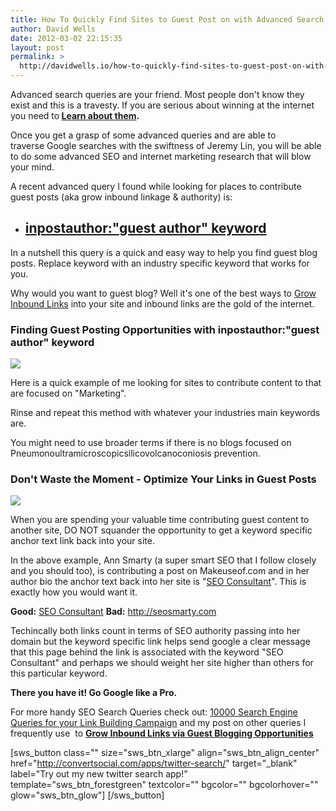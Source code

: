 ```yaml
---
title: How To Quickly Find Sites to Guest Post on with Advanced Search Queries
author: David Wells
date: 2012-03-02 22:15:35
layout: post
permalink: >
  http://davidwells.io/how-to-quickly-find-sites-to-guest-post-on-with-advanced-search-queries/
---
```

Advanced search queries are your friend. Most people don't know they exist and this is a travesty. If you are serious about winning at the internet you need to<strong> <a href="http://mz.cm/Aae4eW" target="_blank">Learn about them</a>.</strong>

Once you get a grasp of some advanced queries and are able to traverse Google searches with the swiftness of Jeremy Lin, you will be able to do some advanced SEO and internet marketing research that will blow your mind.
<div class="LessonContent">
<div class="LessonSummary">

A recent advanced query I found while looking for places to contribute guest posts (aka grow inbound linkage &amp; authority) is:
<ul>
	<li>
<h2><strong><a href="http://bit.ly/y8MK0z" target="_blank">inpostauthor:"guest author" keyword</a></strong></h2>
</li>
</ul>
In a nutshell this query is a quick and easy way to help you find guest blog posts. Replace keyword with an industry specific keyword that works for you.

Why would you want to guest blog? Well it's one of the best ways to <a href="http://bit.ly/qPp4Nz">Grow Inbound Links</a> into your site and inbound links are the gold of the internet.

</div>
<div class="LessonStep top">
<h3 class="StepTitle">Finding Guest Posting Opportunities with inpostauthor:"guest author" keyword</h3>
<div class="StepImage"> <img src="https://s3-us-west-2.amazonaws.com/assets.davidwells.io/legacy/2012/03/Finding_guest_posts_with_inpostauthorguest_author_keyword_in_action.png"/></div>
<div class="StepInstructions">

Here is a quick example of me looking for sites to contribute content to that are focused on "Marketing".

Rinse and repeat this method with whatever your industries main keywords are.

You might need to use broader terms if there is no blogs focused on Pneumonoultramicroscopicsilicovolcanoconiosis prevention.

</div>
</div>
<div class="LessonStep top">
<h3 class="StepTitle">Don't Waste the Moment - Optimize Your Links in Guest Posts</h3>
<div class="StepImage"> <img src="https://s3-us-west-2.amazonaws.com/assets.davidwells.io/legacy/2012/03/Don_t_Waste_the_Moment.png"/></div>
<div class="StepInstructions">

When you are spending your valuable time contributing guest content to another site, DO NOT squander the opportunity to get a keyword specific anchor text link back into your site.

In the above example, Ann Smarty (a super smart SEO that I follow closely and you should too), is contributing a post on Makeuseof.com and in her author bio the anchor text back into her site is "<a href="http://www.seosmarty.com/">SEO Consultant</a>". This is exactly how you would want it.

<strong>Good:</strong> <a href="http://www.seosmarty.com/">SEO Consultant</a>
<strong>Bad:</strong> <a href="http://www.seosmarty.com/">http://seosmarty.com</a>

Techincally both links count in terms of SEO authority passing into her domain but the keyword specific link helps send google a clear message that this page behind the link is associated with the keyword "SEO Consultant" and perhaps we should weight her site higher than others for this particular keyword.

<strong>There you have it! Go Google like a Pro.</strong>

</div>
</div>
</div>
For more handy SEO Search Queries check out: <a href="http://bit.ly/xSvYEK">10000 Search Engine Queries for your Link Building Campaign</a> and my post on other queries I frequently use  to <strong><a href=" http://bit.ly/qPp4Nz">Grow Inbound Links via Guest Blogging Opportunities</a></strong>

[sws_button class="" size="sws_btn_xlarge" align="sws_btn_align_center" href="http://convertsocial.com/apps/twitter-search/" target="_blank" label="Try out my new twitter search app!" template="sws_btn_forestgreen" textcolor="" bgcolor="" bgcolorhover="" glow="sws_btn_glow"] [/sws_button]
